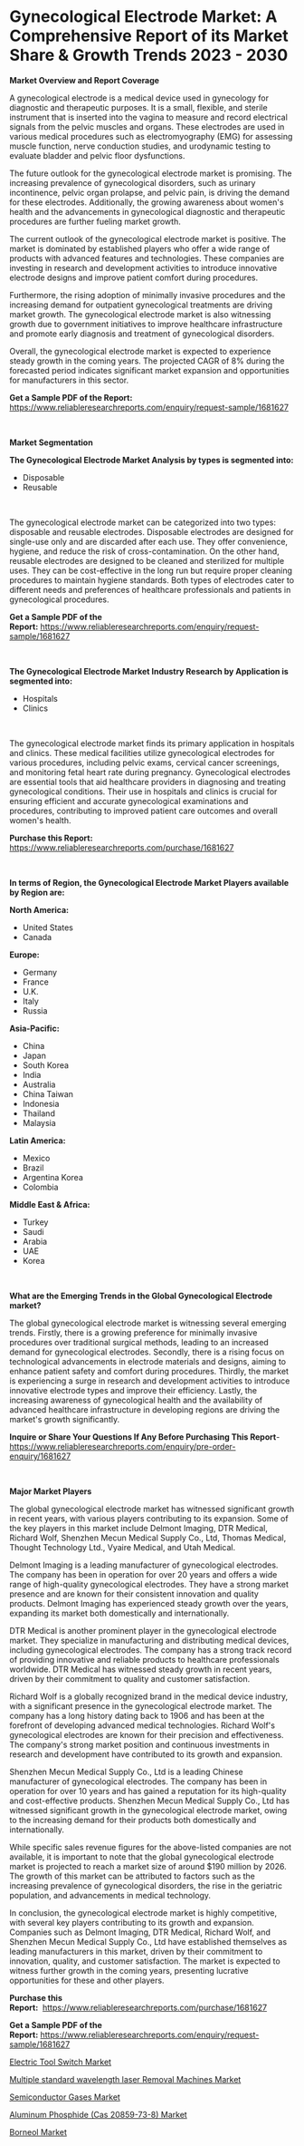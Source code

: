 <p><h1>Gynecological Electrode Market: A Comprehensive Report of its Market Share & Growth Trends 2023 - 2030</h1></p><p><strong>Market Overview and Report Coverage</strong></p>
<p><p>A gynecological electrode is a medical device used in gynecology for diagnostic and therapeutic purposes. It is a small, flexible, and sterile instrument that is inserted into the vagina to measure and record electrical signals from the pelvic muscles and organs. These electrodes are used in various medical procedures such as electromyography (EMG) for assessing muscle function, nerve conduction studies, and urodynamic testing to evaluate bladder and pelvic floor dysfunctions.</p><p>The future outlook for the gynecological electrode market is promising. The increasing prevalence of gynecological disorders, such as urinary incontinence, pelvic organ prolapse, and pelvic pain, is driving the demand for these electrodes. Additionally, the growing awareness about women's health and the advancements in gynecological diagnostic and therapeutic procedures are further fueling market growth.</p><p>The current outlook of the gynecological electrode market is positive. The market is dominated by established players who offer a wide range of products with advanced features and technologies. These companies are investing in research and development activities to introduce innovative electrode designs and improve patient comfort during procedures.</p><p>Furthermore, the rising adoption of minimally invasive procedures and the increasing demand for outpatient gynecological treatments are driving market growth. The gynecological electrode market is also witnessing growth due to government initiatives to improve healthcare infrastructure and promote early diagnosis and treatment of gynecological disorders.</p><p>Overall, the gynecological electrode market is expected to experience steady growth in the coming years. The projected CAGR of 8% during the forecasted period indicates significant market expansion and opportunities for manufacturers in this sector.</p></p>
<p><strong>Get a Sample PDF of the Report:</strong> <a href="https://www.reliableresearchreports.com/enquiry/request-sample/1681627">https://www.reliableresearchreports.com/enquiry/request-sample/1681627</a></p>
<p>&nbsp;</p>
<p><strong>Market Segmentation</strong></p>
<p><strong>The Gynecological Electrode Market Analysis by types is segmented into:</strong></p>
<p><ul><li>Disposable</li><li>Reusable</li></ul></p>
<p>&nbsp;</p>
<p><p>The gynecological electrode market can be categorized into two types: disposable and reusable electrodes. Disposable electrodes are designed for single-use only and are discarded after each use. They offer convenience, hygiene, and reduce the risk of cross-contamination. On the other hand, reusable electrodes are designed to be cleaned and sterilized for multiple uses. They can be cost-effective in the long run but require proper cleaning procedures to maintain hygiene standards. Both types of electrodes cater to different needs and preferences of healthcare professionals and patients in gynecological procedures.</p></p>
<p><strong>Get a Sample PDF of the Report:</strong>&nbsp;<a href="https://www.reliableresearchreports.com/enquiry/request-sample/1681627">https://www.reliableresearchreports.com/enquiry/request-sample/1681627</a></p>
<p>&nbsp;</p>
<p><strong>The Gynecological Electrode Market Industry Research by Application is segmented into:</strong></p>
<p><ul><li>Hospitals</li><li>Clinics</li></ul></p>
<p>&nbsp;</p>
<p><p>The gynecological electrode market finds its primary application in hospitals and clinics. These medical facilities utilize gynecological electrodes for various procedures, including pelvic exams, cervical cancer screenings, and monitoring fetal heart rate during pregnancy. Gynecological electrodes are essential tools that aid healthcare providers in diagnosing and treating gynecological conditions. Their use in hospitals and clinics is crucial for ensuring efficient and accurate gynecological examinations and procedures, contributing to improved patient care outcomes and overall women's health.</p></p>
<p><strong>Purchase this Report:</strong>&nbsp; <a href="https://www.reliableresearchreports.com/purchase/1681627">https://www.reliableresearchreports.com/purchase/1681627</a></p>
<p>&nbsp;</p>
<p><strong>In terms of Region, the Gynecological Electrode Market Players available by Region are:</strong></p>
<p>
    <p> <strong> North America: </strong>
        <ul>
            <li>United States</li>
            <li>Canada</li>
        </ul>
        </p> 
    <p> <strong> Europe: </strong>
        <ul>
            <li>Germany</li>
            <li>France</li>
            <li>U.K.</li>
            <li>Italy</li>
            <li>Russia</li>
        </ul>
        </p> 
    <p> <strong> Asia-Pacific: </strong>
        <ul>
            <li>China</li>
            <li>Japan</li>
            <li>South Korea</li>
            <li>India</li>
            <li>Australia</li>
            <li>China Taiwan</li>
            <li>Indonesia</li>
            <li>Thailand</li>
            <li>Malaysia</li>
        </ul>
        </p> 
    <p> <strong> Latin America: </strong>
        <ul>
            <li>Mexico</li>
            <li>Brazil</li>
            <li>Argentina Korea</li>
            <li>Colombia</li>
        </ul>
        </p> 
    <p> <strong> Middle East & Africa: </strong>
        <ul>
            <li>Turkey</li>
            <li>Saudi</li>
            <li>Arabia</li>
            <li>UAE</li>
            <li>Korea</li>
        </ul>
    </p>
    </p>
<p>&nbsp;</p>
<p><strong>What are the Emerging Trends in the Global Gynecological Electrode market?</strong></p>
<p><p>The global gynecological electrode market is witnessing several emerging trends. Firstly, there is a growing preference for minimally invasive procedures over traditional surgical methods, leading to an increased demand for gynecological electrodes. Secondly, there is a rising focus on technological advancements in electrode materials and designs, aiming to enhance patient safety and comfort during procedures. Thirdly, the market is experiencing a surge in research and development activities to introduce innovative electrode types and improve their efficiency. Lastly, the increasing awareness of gynecological health and the availability of advanced healthcare infrastructure in developing regions are driving the market's growth significantly.</p></p>
<p><strong>Inquire or Share Your Questions If Any Before Purchasing This Report</strong>- <a href="https://www.reliableresearchreports.com/enquiry/pre-order-enquiry/1681627">https://www.reliableresearchreports.com/enquiry/pre-order-enquiry/1681627</a></p>
<p>&nbsp;</p>
<p><strong>Major Market Players</strong></p>
<p><p>The global gynecological electrode market has witnessed significant growth in recent years, with various players contributing to its expansion. Some of the key players in this market include Delmont Imaging, DTR Medical, Richard Wolf, Shenzhen Mecun Medical Supply Co., Ltd, Thomas Medical, Thought Technology Ltd., Vyaire Medical, and Utah Medical.</p><p>Delmont Imaging is a leading manufacturer of gynecological electrodes. The company has been in operation for over 20 years and offers a wide range of high-quality gynecological electrodes. They have a strong market presence and are known for their consistent innovation and quality products. Delmont Imaging has experienced steady growth over the years, expanding its market both domestically and internationally.</p><p>DTR Medical is another prominent player in the gynecological electrode market. They specialize in manufacturing and distributing medical devices, including gynecological electrodes. The company has a strong track record of providing innovative and reliable products to healthcare professionals worldwide. DTR Medical has witnessed steady growth in recent years, driven by their commitment to quality and customer satisfaction.</p><p>Richard Wolf is a globally recognized brand in the medical device industry, with a significant presence in the gynecological electrode market. The company has a long history dating back to 1906 and has been at the forefront of developing advanced medical technologies. Richard Wolf's gynecological electrodes are known for their precision and effectiveness. The company's strong market position and continuous investments in research and development have contributed to its growth and expansion.</p><p>Shenzhen Mecun Medical Supply Co., Ltd is a leading Chinese manufacturer of gynecological electrodes. The company has been in operation for over 10 years and has gained a reputation for its high-quality and cost-effective products. Shenzhen Mecun Medical Supply Co., Ltd has witnessed significant growth in the gynecological electrode market, owing to the increasing demand for their products both domestically and internationally.</p><p>While specific sales revenue figures for the above-listed companies are not available, it is important to note that the global gynecological electrode market is projected to reach a market size of around $190 million by 2026. The growth of this market can be attributed to factors such as the increasing prevalence of gynecological disorders, the rise in the geriatric population, and advancements in medical technology.</p><p>In conclusion, the gynecological electrode market is highly competitive, with several key players contributing to its growth and expansion. Companies such as Delmont Imaging, DTR Medical, Richard Wolf, and Shenzhen Mecun Medical Supply Co., Ltd have established themselves as leading manufacturers in this market, driven by their commitment to innovation, quality, and customer satisfaction. The market is expected to witness further growth in the coming years, presenting lucrative opportunities for these and other players.</p></p>
<p><strong>Purchase this Report:</strong>&nbsp;&nbsp;<a href="https://www.reliableresearchreports.com/purchase/1681627">https://www.reliableresearchreports.com/purchase/1681627</a></p>
<p></p>
<p><strong>Get a Sample PDF of the Report:</strong>&nbsp;<a href="https://www.reliableresearchreports.com/enquiry/request-sample/1681627">https://www.reliableresearchreports.com/enquiry/request-sample/1681627</a></p>
<p><p><a href="https://github.com/aasishrp01/Market-Research-Report-List-1/blob/main/electric-tool-switch-market.md">Electric Tool Switch Market</a></p><p><a href="https://www.linkedin.com/pulse/multiple-standard-wavelength-laser-removal-machines-market/">Multiple standard wavelength laser Removal Machines Market</a></p><p><a href="https://medium.com/@laneygibson1991/semiconductor-gases-market-size-growth-forecast-2023-2030-685bf7846c14">Semiconductor Gases Market</a></p><p><a href="https://github.com/JameTravis/Market-Research-Report-List-2/blob/main/aluminum-phosphide-cas-20859-73-8-market.md">Aluminum Phosphide (Cas 20859-73-8) Market</a></p><p><a href="https://medium.com/@royalmiller09/borneol-market-size-growth-forecast-2023-2030-882890d75b41">Borneol Market</a></p></p>